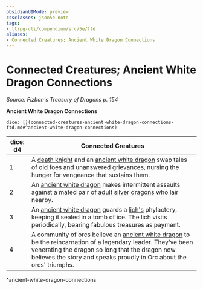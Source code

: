 ```yaml
---
obsidianUIMode: preview
cssclasses: json5e-note
tags:
- ttrpg-cli/compendium/src/5e/ftd
aliases:
- Connected Creatures; Ancient White Dragon Connections
---
```

# Connected Creatures; Ancient White Dragon Connections
*Source: Fizban's Treasury of Dragons p. 154* 

**Ancient White Dragon Connections**

`dice: [](connected-creatures-ancient-white-dragon-connections-ftd.md#^ancient-white-dragon-connections)`

| dice: d4 | Connected Creatures |
|----------|---------------------|
| 1 | A [death knight](Інструменти%20ДМ/CLI/bestiary/undead/death-knight-xmm.md) and an [ancient white dragon](Інструменти%20ДМ/CLI/bestiary/dragon/ancient-white-dragon-xmm.md) swap tales of old foes and unanswered grievances, nursing the hunger for vengeance that sustains them. |
| 2 | An [ancient white dragon](Інструменти%20ДМ/CLI/bestiary/dragon/ancient-white-dragon-xmm.md) makes intermittent assaults against a mated pair of [adult silver dragons](Інструменти%20ДМ/CLI/bestiary/dragon/adult-silver-dragon-xmm.md) who lair nearby. |
| 3 | An [ancient white dragon](Інструменти%20ДМ/CLI/bestiary/dragon/ancient-white-dragon-xmm.md) guards a [lich's](Інструменти%20ДМ/CLI/bestiary/undead/lich-xmm.md) phylactery, keeping it sealed in a tomb of ice. The lich visits periodically, bearing fabulous treasures as payment. |
| 4 | A community of orcs believe an [ancient white dragon](Інструменти%20ДМ/CLI/bestiary/dragon/ancient-white-dragon-xmm.md) to be the reincarnation of a legendary leader. They've been venerating the dragon so long that the dragon now believes the story and speaks proudly in Orc about the orcs' triumphs. |
^ancient-white-dragon-connections